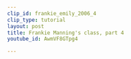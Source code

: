 ```yaml
---
clip_id: frankie_emily_2006_4
clip_type: tutorial
layout: post
title: Frankie Manning's class, part 4
youtube_id: AwmVF8GTpg4

---
```


